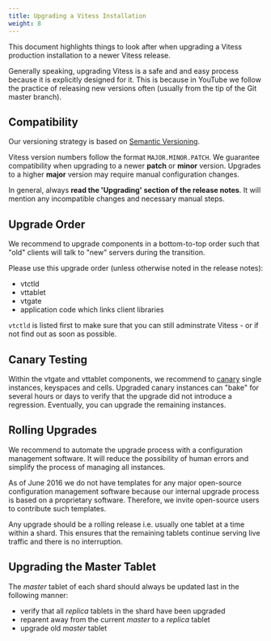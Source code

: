 ```yaml
---
title: Upgrading a Vitess Installation
weight: 8
---
```


This document highlights things to look after when upgrading a Vitess production installation to a newer Vitess release.

Generally speaking, upgrading Vitess is a safe and and easy process because it is explicitly designed for it. This is because in YouTube we follow the practice of releasing new versions often (usually from the tip of the Git master branch).

## Compatibility

Our versioning strategy is based on [Semantic Versioning](http://semver.org/).

Vitess version numbers follow the format `MAJOR.MINOR.PATCH`. We guarantee compatibility when upgrading to a newer **patch** or **minor** version. Upgrades to a higher **major** version may require manual configuration changes.

In general, always **read the 'Upgrading' section of the release notes**. It will mention any incompatible changes and necessary manual steps.

## Upgrade Order

We recommend to upgrade components in a bottom-to-top order such that "old" clients will talk to "new" servers during the transition.

Please use this upgrade order (unless otherwise noted in the release notes):

* vtctld
* vttablet
* vtgate
* application code which links client libraries

`vtctld` is listed first to make sure that you can still adminstrate Vitess - or if not find out as soon as possible.

## Canary Testing

Within the vtgate and vttablet components, we recommend to [canary](http://martinfowler.com/bliki/CanaryRelease.html) single instances, keyspaces and cells. Upgraded canary instances can "bake" for several hours or days to verify that the upgrade did not introduce a regression. Eventually, you can upgrade the remaining instances.

## Rolling Upgrades

We recommend to automate the upgrade process with a configuration management software. It will reduce the possibility of human errors and simplify the process of managing all instances.

As of June 2016 we do not have templates for any major open-source configuration management software because our internal upgrade process is based on a proprietary software. Therefore, we invite open-source users to contribute such templates.

Any upgrade should be a rolling release i.e. usually one tablet at a time within a shard. This ensures that the remaining tablets continue serving live traffic and there is no interruption.

## Upgrading the Master Tablet

The *master* tablet of each shard should always be updated last in the following manner:

* verify that all *replica* tablets in the shard have been upgraded
* reparent away from the current *master* to a *replica* tablet
* upgrade old *master* tablet
